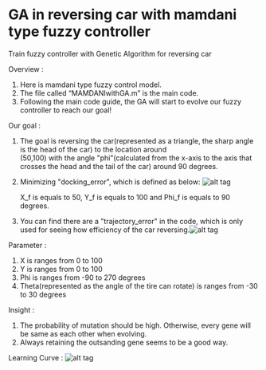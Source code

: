 # GA in reversing car with mamdani type fuzzy controller
Train fuzzy controller with Genetic Algorithm for reversing car

Overview : 
1. Here is mamdani type fuzzy control model.
2. The file called “MAMDANIwithGA.m” is the main code.
3. Following the main code guide, the GA will start to evolve our fuzzy controller to reach our goal!

Our goal :
1. The goal is reversing the car(represented as a triangle, the sharp angle is the head of the car) to the location around  
   (50,100) with the angle "phi"(calculated from the x-axis to the axis that crosses the head and the tail of the car) around 
   90 degrees.
2. Minimizing "docking_error", which is defined as below: ![alt tag](https://user-images.githubusercontent.com/34533532/34325075-df78b860-e8c1-11e7-9e71-ea48c1b92a67.png)

   X_f is equals to 50, Y_f is equals to 100 and Phi_f is equals to 90 degrees.
3. You can find there are a "trajectory_error" in the code, which is only used for seeing how efficiency of the car reversing.![alt tag](https://user-images.githubusercontent.com/34533532/34325076-dfa78082-e8c1-11e7-8435-5b8213b7e3e9.png)

Parameter : 
1. X is ranges from 0 to 100
2. Y is ranges from 0 to 100
3. Phi is ranges from -90 to 270 degrees
4. Theta(represented as the angle of the tire can rotate) is ranges from -30 to 30 degrees

Insight : 
1. The probability of mutation should be high. Otherwise, every gene will be same as each other when evolving.
2. Always retaining the outsanding gene seems to be a good way.

Learning Curve : 
![alt tag](https://user-images.githubusercontent.com/34533532/34325380-e1f2e8f0-e8ca-11e7-9c7b-60b6d2674faf.png)
  

